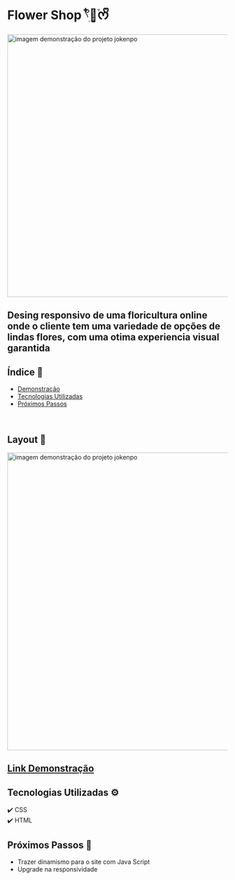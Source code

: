 # Flower Shop 𓍢ִ໋🌺͙֒ᰔᩚ


<img src="https://github.com/camylla14/E-Commerce-Flower-Shop/assets/150981282/8a2da67f-b537-4f68-a14d-82f2494541d8" alt="imagem demonstração do projeto jokenpo" width="600" >



## Desing responsivo de uma floricultura online onde o cliente tem uma variedade de opções de lindas flores, com uma otima experiencia visual garantida

## Índice 🔎
- [Demonstração](#-link-demonstração)
- [Tecnologias Utilizadas](#-tecnologias-utilizadas)
- [Próximos Passos](#-próximos-passos)


<br> 


## Layout 📲
<img src="https://github.com/camylla14/E-Commerce-Flower-Shop/assets/150981282/67032623-2404-461e-8e33-f11286007692" alt="imagem demonstração do projeto jokenpo" width="680" >

## [Link Demonstração](https://commerce-flower-shop.netlify.app/)

## Tecnologias Utilizadas ⚙️
✔️ CSS
<br>
✔️ HTML

## Próximos Passos 📣
- Trazer dinamismo para o site com Java Script
- Upgrade na responsividade
